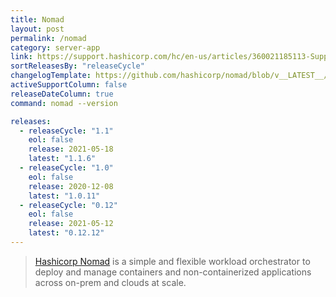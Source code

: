 ```yaml
---
title: Nomad
layout: post
permalink: /nomad
category: server-app
link: https://support.hashicorp.com/hc/en-us/articles/360021185113-Support-Period-and-End-of-Life-EOL-Policy
sortReleasesBy: "releaseCycle"
changelogTemplate: https://github.com/hashicorp/nomad/blob/v__LATEST__/CHANGELOG.md
activeSupportColumn: false
releaseDateColumn: true
command: nomad --version

releases:
  - releaseCycle: "1.1"
    eol: false
    release: 2021-05-18
    latest: "1.1.6"
  - releaseCycle: "1.0"
    eol: false
    release: 2020-12-08
    latest: "1.0.11"
  - releaseCycle: "0.12"
    eol: false
    release: 2021-05-12
    latest: "0.12.12"
---
```

> [Hashicorp Nomad](https://www.nomadproject.io/) is a simple and flexible workload orchestrator to deploy and manage containers and non-containerized applications across on-prem and clouds at scale.
